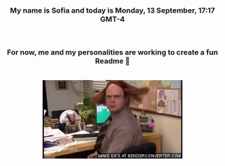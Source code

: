 


<div align="center">
<h3 >My name is Sofia and today is Monday, 13 September, 17:17 GMT-4</h3><br>
<h3 >For now, me and my personalities are working to create a fun Readme 👋
</h3><br>
<img src='img/dwight.gif' alt='working...'/>
</div>
